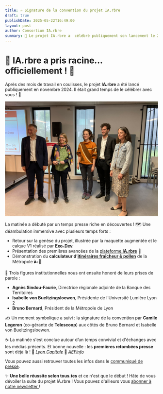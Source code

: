 ```yaml
---
title: ✍️ Signature de la convention du projet IA.rbre
draft: true
publishDate: 2025-05-22T16:49:00
layout: post
author: Consortium IA.rbre
summary: 🌳 Le projet IA.rbre a  célébré publiquement son lancement le 22 mai 2025 à l'Urban Lab au travers de la signature de la convention. Une matinée riche en démos, discours et échanges presse. Une belle étape franchie... et ce n’est que le début !
---
```

# 🌳 **IA.rbre a pris racine... officiellement !** 🚀

Après des mois de travail en coulisses, le projet **IA.rbre** a été lancé publiquement en novembre 2024. Il était grand temps de le célébrer avec vous ! 🎉

![Signature la convention IA.rbre le 22 mai](signature_convention.jpg "De gauche à  droite : Bruno Bernard, Isabelle von Bueltzingsloewen, Camille Legeron, Maxime Tribolet et Agnès Sindou-Faurie")

La matinée a débuté par un temps presse riche en découvertes ! 
🗺️ Une déambulation immersive avec plusieurs temps forts :

- Retour sur la genèse du projet, illustrée par la maquette augmentée et le calque V1 réalisé par [**Exo-Dev**](https://exo-dev.fr/)
- Présentation des premières avancées de la [plateforme **IA.rbre**](https://carte.iarbre.fr) 🌿
- Démonstration du **calculateur d’[itinéraires fraîcheur & pollen](https://cartes.lyon.fr/lieux-et-parcours-frais/)** de la Métropole 🌬️🌸

🎤 Trois figures institutionnelles nous ont ensuite honoré de leurs prises de parole :

- **Agnès Sindou-Faurie**, Directrice régionale adjointe de la Banque des Territoires
- **Isabelle von Bueltzingsloewen**, Présidente de l’Université Lumière Lyon 2
- **Bruno Bernard**, Président de la Métropole de Lyon

✍️ Un moment symbolique a suivi : la signature de la convention par **Camile Legeron** (co-gérante de **Telescoop**) aux côtés de Bruno Bernard et Isabelle von Bueltzingsloewen.

☕ La matinée s'est conclue autour d’un temps convivial et d'échanges avec les médias présents.
Et bonne nouvelle : les **premières retombées presse** sont déjà là !
📰 [_Lyon Capitale_](https://www.lyoncapitale.fr/environnement/ia-arbre-comment-la-metropole-de-lyon-va-utiliser-l-ia-pour-adapter-la-ville-au-changement-climatique)
📰 [_AEFinfo_](https://www.aefinfo.fr/depeche/731716-developpe-a-lyon-le-projet-iarbre-doit-faciliter-les-politiques-de-vegetalisation-du-territoire)

Vous pouvez aussi retrouver toutes les infos dans le [communiqué de presse](https://iarbre.fr/files/CP_22mai.pdf).

✨ **Une belle réussite selon tous.tes** et ce n'est que le début ! Hâte de vous dévoiler la suite du projet IA.rbre !
Vous pouvez d'ailleurs vous [abonner à notre newsletter ](https://app.keila.io/forms/nfrm_6b3DZDVg)!
